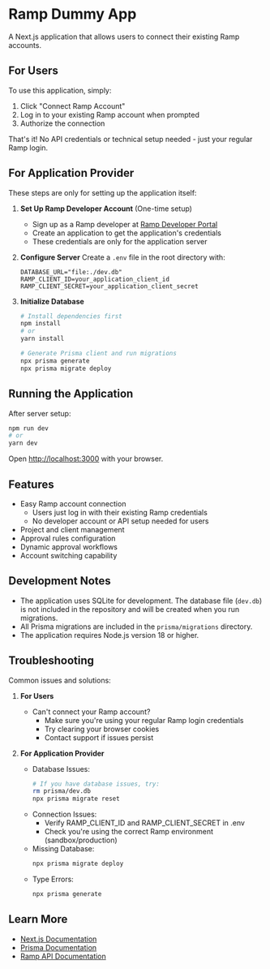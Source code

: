 # Ramp Dummy App

A Next.js application that allows users to connect their existing Ramp accounts.

## For Users

To use this application, simply:

1. Click "Connect Ramp Account"
2. Log in to your existing Ramp account when prompted
3. Authorize the connection

That's it! No API credentials or technical setup needed - just your regular Ramp login.

## For Application Provider

These steps are only for setting up the application itself:

1. **Set Up Ramp Developer Account** (One-time setup)
   - Sign up as a Ramp developer at [Ramp Developer Portal](https://developers.ramp.com)
   - Create an application to get the application's credentials
   - These credentials are only for the application server

2. **Configure Server**
   Create a `.env` file in the root directory with:
   ```
   DATABASE_URL="file:./dev.db"
   RAMP_CLIENT_ID=your_application_client_id
   RAMP_CLIENT_SECRET=your_application_client_secret
   ```

3. **Initialize Database**
   ```bash
   # Install dependencies first
   npm install
   # or
   yarn install

   # Generate Prisma client and run migrations
   npx prisma generate
   npx prisma migrate deploy
   ```

## Running the Application

After server setup:

```bash
npm run dev
# or
yarn dev
```

Open [http://localhost:3000](http://localhost:3000) with your browser.

## Features

- Easy Ramp account connection
  - Users just log in with their existing Ramp credentials
  - No developer account or API setup needed for users
- Project and client management
- Approval rules configuration
- Dynamic approval workflows
- Account switching capability

## Development Notes

- The application uses SQLite for development. The database file (`dev.db`) is not included in the repository and will be created when you run migrations.
- All Prisma migrations are included in the `prisma/migrations` directory.
- The application requires Node.js version 18 or higher.

## Troubleshooting

Common issues and solutions:

1. **For Users**
   - Can't connect your Ramp account?
     - Make sure you're using your regular Ramp login credentials
     - Try clearing your browser cookies
     - Contact support if issues persist

2. **For Application Provider**
   - Database Issues:
     ```bash
     # If you have database issues, try:
     rm prisma/dev.db
     npx prisma migrate reset
     ```
   - Connection Issues:
     - Verify RAMP_CLIENT_ID and RAMP_CLIENT_SECRET in .env
     - Check you're using the correct Ramp environment (sandbox/production)
   - Missing Database:
     ```bash
     npx prisma migrate deploy
     ```
   - Type Errors:
     ```bash
     npx prisma generate
     ```

## Learn More

- [Next.js Documentation](https://nextjs.org/docs)
- [Prisma Documentation](https://www.prisma.io/docs)
- [Ramp API Documentation](https://docs.ramp.com/api)
